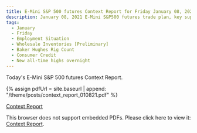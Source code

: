 ```yaml
---
title: E-Mini S&P 500 futures Context Report for Friday January 08, 2021
description: January 08, 2021 E-Mini S&P500 futures trade plan, key support and resistance zones, and volatility analysis.
tags:
  - January
  - Friday
  - Employment Situation 
  - Wholesale Inventories [Preliminary] 
  - Baker Hughes Rig Count 
  - Consumer Credit 
  - New all-time highs overnight
---
```


Today's E-Mini S&P 500 futures Context Report.

{% assign pdfUrl = site.baseurl | append: "/theme/posts/context_report_010821.pdf" %}

<a href="{{pdfUrl}}">Context Report</a>

<object data="{{pdfUrl}}" type="application/pdf" width="700px" height="700px">
    <p>This browser does not support embedded PDFs. Please click here to view it: <a href="{{pdfUrl}}">Context Report</a>.</p>
</object>

